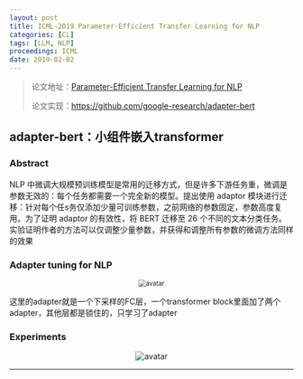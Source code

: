 ```yaml
---
layout: post
title: ICML-2019 Parameter-Efficient Transfer Learning for NLP
categories: [CL]
tags: [LLM, NLP]
proceedings: ICML
date: 2019-02-02
---
```


> 论文地址：[Parameter-Efficient Transfer Learning for NLP](https://proceedings.mlr.press/v97/houlsby19a/houlsby19a.pdf)
>
> 论文实现：<https://github.com/google-research/adapter-bert>

## adapter-bert：小组件嵌入transformer

### Abstract

NLP 中微调大规模预训练模型是常用的迁移方式，但是许多下游任务重，微调是参数无效的：每个任务都需要一个完全新的模型。提出使用 adaptor 模块进行迁移：针对每个任s务仅添加少量可训练参数，之前网络的参数固定，参数高度复用。为了证明 adaptor 的有效性，将 BERT 迁移至 26 个不同的文本分类任务。实验证明作者的方法可以仅调整少量参数，并获得和调整所有参数的微调方法同样的效果

### Adapter tuning for NLP

<div align="center" style="float:center"><img src="https://blog-img-1259433191.cos.ap-shanghai.myqcloud.com/adapter-bert/fig2.png" alt="avatar" style="zoom:80%;" /></div>

这里的adapter就是一个下采样的FC层，一个transformer block里面加了两个adapter，其他层都是锁住的，只学习了adapter

### Experiments

<div align="center" style="float:center"><img src="https://blog-img-1259433191.cos.ap-shanghai.myqcloud.com/adapter-bert/tab1-tab2.png" alt="avatar" style="zoom:100%;" /></div>


<HR align=left color=#987cb9 SIZE=1>